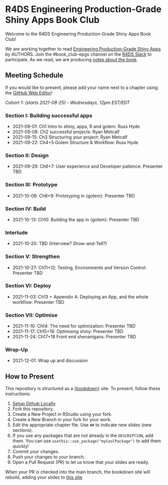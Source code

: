 # R4DS Engineering Production-Grade Shiny Apps Book Club

Welcome to the R4DS Engineering Production-Grade Shiny Apps Book Club!

We are working together to read [Engineering Production-Grade Shiny Apps](https://link.to.book) by AUTHORS.
Join the #book_club-epgs channel on the [R4DS Slack](https://r4ds.io/join) to participate.
As we read, we are producing [notes about the book](https://r4ds.github.io/bookclub-URL/).

## Meeting Schedule

If you would like to present, please add your name next to a chapter using the [GitHub Web Editor](https://youtu.be/d41oc2OMAuI)!

*Cohort 1: (starts 2021-08-25) - Wednesdays, 12pm EST/EDT*

### Section I: Building successful apps

- 2021-09-01: Ch1 Intro to shiny, apps, R and golem: Russ Hyde
- 2021-09-08: Ch2 successful projects: Ryan Metcalf
- 2021-09-15: Ch3 Structuring your project: Ryan Metcalf
- 2021-09-22: Ch4+5 Golem Structure & Workflow: Russ Hyde

### Section II:  Design

- 2021-09-29: Ch6+7: User experience and Developer patience: Presenter TBD

### Section III: Prototype

- 2021-10-06: Ch8+9: Prototyping in {golem}: Presenter TBD

### Section IV: Build

- 2021-10-13: Ch10: Building the app in {golem}: Presenter TBD

### Interlude

- 2021-10-20: TBD (Interview? Show-and-Tell?)

### Section V: Strengthen

- 2021-10-27: Ch11+12: Testing, Environments and Version Control: Presenter TBD

### Section VI: Deploy

- 2021-11-03: Ch13 + Appendix A: Deploying an App, and the whole workflow: Presenter TBD

### Section VII: Optimise

- 2021-11-10: Ch14: The need for optimization: Presenter TBD
- 2021-11-17: Ch15+16: Optimising shiny: Presenter TBD
- 2021-11-24: Ch17+18 Front end shenanigans: Presenter TBD

### Wrap-Up

- 2021-12-01: Wrap up and discussion

## How to Present

This repository is structured as a [{bookdown}](https://CRAN.R-project.org/package=bookdown) site.
To present, follow these instructions:

1. [Setup Github Locally](https://www.youtube.com/watch?v=hNUNPkoledI)
2. Fork this repository.
3. Create a New Project in RStudio using your fork.
4. Create a New Branch in your fork for your work.
5. Edit the appropriate chapter file. Use `##` to indicate new slides (new sections).
6. If you use any packages that are not already in the `DESCRIPTION`, add them. You can use `usethis::use_package("myCoolPackage")` to add them quickly!
7. Commit your changes.
8. Push your changes to your branch.
9. Open a Pull Request (PR) to let us know that your slides are ready.

When your PR is checked into the main branch, the bookdown site will rebuild, adding your slides to [this site](https://r4ds.github.io/bookclub-URL/).
